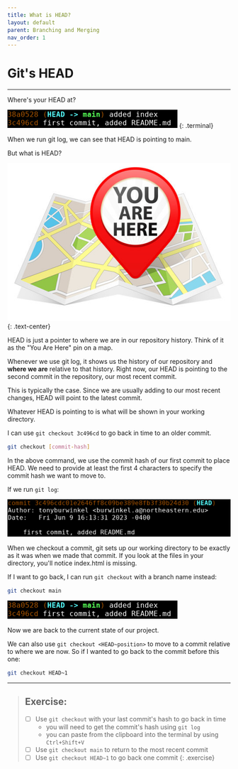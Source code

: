 ```yaml
---
title: What is HEAD?
layout: default
parent: Branching and Merging
nav_order: 1
---
```

# Git's HEAD
---

Where's your HEAD at?

![log oneline](../images/log/log-oneline.png)
{: .terminal}

When we run git log, we can see that HEAD is pointing to main.

But what is HEAD?

![you are here](../images/head/head-map.jpg)
{: .text-center}

HEAD is just a pointer to where we are in our repository history. Think of it as the  "You Are Here" pin on a map. 

Whenever we use git log, it shows us the history of our repository and __where we are__ relative to that history. Right now, our HEAD is pointing to the second commit in the repository, our most recent commit. 

This is typically the case. Since we are usually adding to our most recent changes, HEAD will point to the latest commit. 

Whatever HEAD is pointing to is what will be shown in your working directory.

I can use ```git checkout 3c496cd``` to go back in time to an older commit.

```bash
git checkout [commit-hash]
```

In the above command, we use the commit hash of our first commit to place HEAD. We need to provide at least the first 4 characters to specify the commit hash we want to move to.

If we run ```git log```:

![log-head](../images/head/log-head.png)

 When we checkout a commit, git sets up our working directory to be exactly as it was when we made that commit. If you look at the files in your directory, you'll notice index.html is missing.

If I want to go back, I can run ```git checkout``` with a branch name instead:

```bash
git checkout main
```

![log oneline](../images/log/log-oneline.png)

Now we are back to the current state of our project.

We can also use ```git checkout <HEAD~position>``` to move to a commit relative to where we are now. So if I wanted to go back to the commit before this one:

```bash
git checkout HEAD~1
```

---
> ## Exercise:
> 
> - [ ] Use ```git checkout``` with your last commit's hash to go back in time
> 	* you will need to get the commit's hash using ```git log```
> 	* you can paste from the clipboard into the terminal by using ```Ctrl+Shift+V```
> - [ ] Use ```git checkout main``` to return to the most recent commit
> - [ ] Use ```git checkout HEAD~1``` to go back one commit
{: .exercise}





